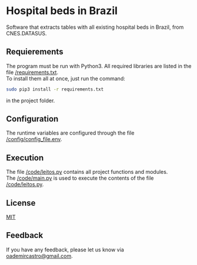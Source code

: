 
# Hospital beds in Brazil
Software that extracts tables with all existing hospital beds in Brazil, from CNES.DATASUS.


## Requierements
The program must be run with Python3. All required libraries are listed in the file [/requirements.txt]().  
To install them all at once, just run the command:
```bash
sudo pip3 install -r requirements.txt
```
in the project folder.
## Configuration
The runtime variables are configured through the file [/config/config_file.env]().
## Execution
The file [/code/leitos.py]() contains all project functions and modules.  
The [/code/main.py]() is used to execute the contents of the file [/code/leitos.py]().
## License

[MIT](https://choosealicense.com/licenses/mit/)


## Feedback

If you have any feedback, please let us know via oademircastro@gmail.com.

